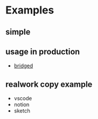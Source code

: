 # Examples

## simple

## usage in production

- [bridged](https://github.com/bridgedxyz/bridged)

## realwork copy example

- vscode
- notion
- sketch
